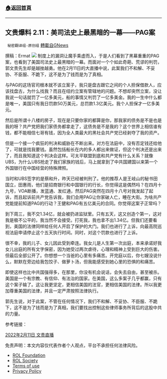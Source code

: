###  [:house:返回首頁](https://github.com/ourhimalayas/txt)
---


## 文贵爆料 2.11：美司法史上最黑暗的一幕——PAG案
` 秘密翻译组-原创组` [轉載自GNews](https://gnews.org/zh-hans/1991336/)

撰稿：Ermat
![](https://assets.gnews.org/wp-content/uploads/2022/02/WhatsApp-Image-2022-02-11-at-9.30.44-PM.jpeg)
制度上的漏洞让魔手乘虚而入，于是人们看到了黑幕重重的PAG案，也看到了美国司法史上最黑暗的一幕。而面对一个个如此奇葩、荒谬的判罚，郭文贵先生却是越挫越勇。他在2月11日的大直播中说，此案我们不和解、不妥协、不臣服、不跪下，这不是为了钱而是为了真相。

与PAG的这场官司根本就不该立案子，我只是盘古跟它之间的个人担保借款人，应该找盘古，为什么找我？而且在纽约立案有管辖地的问题。不想却突然立案，没让我说一句话就罚了一亿多美元，船的事情又判罚了一亿多美金。我的一生中什么都是唯一，美国只有我日罚款50万美元，总罚款1.3亿美元。我个人担保才一亿多美元。

然后是所谓十八楼的房子，现在是只要你家的都算是你，那我家的债务是不是也是我的呀？共产党把我们家债务都拿走了，这债务是不是我的？这个世界上相信谁有钱，都不能相信七哥有钱，因为全人类最大的黑社会共产党已经剥夺了我的资产。

但是一个接一个疯狂的判决和威胁在不断出来。对方在法庭中，没有否定钱还给他了，可就是找我要钱。虽然包括船长在内的多人都出来做证，但这个判决还是出来了，而且我知道这个判决会这样。可太平联盟到底和共产党有什么关系？就像UBS，为什么UBS抢走了我们家族的钱后，马上就拿到了中共国建国以来第一个外国银行在中国经营的特殊牌照。

当时和UBS签字的是蔡和升，昨天已经被判刑了。他的推荐人是王岐山的秘书田国立，田惠雨，他们是招商银行和中国银行的行长，你觉得这是偶然吗？在四月十九号，VOA断播，发蓝通、发红通，然后PAG突然在四月十八号对我发起了起诉，而且起诉前共产党告诉我，我们会用PAG让你家破人亡，睡在大街。为啥共产党能提前知道PAG的行动？王健和PAG有五亿美元的合同。你觉得这案子正常吗？

到下周三，我不交1.34亿，就会被扔进监狱里。只有五天，这又创造个第一，这对我是极不公平的，我当然不会接受。打死我，我也拿不出1.34亿。但我们还要看到，美国的法律同样给任何人开启了保护的大门。我们也进行了上诉，向最高院巡视法庭申请停止这个五天执行时间。同时，对这个罚款也进行了上诉。

很不幸，我的儿子、女儿因此受到牵连。我女儿是人生第一次出庭，本来承诺好我女儿出庭的所有文字保密，因为她受过两次虐待，心理和精神上受到巨大的伤害。但最后全部公开了。你想想一个当爸的心里有多痛苦。开完庭以后，你七嫂没说什么，默默在旁边给我包饺子、做萝卜汤，但我能感受到她心里的恐惧的和痛苦。

即使这样也比中共国强得多，在那里，你没有机会说话，会失去自由，甚至被杀。美国是一个有宗教、有信仰、有法治的国家。在美国，这么多案子几乎都赢，只有这个案子输了。这让我更坚定，更相信美国的法官，更相信美国的法律。所以我更加尊重美国的法律，并且一定严肃按照法律执行。

郭先生说，对于此案，不管在任何情况下，我们不和解、不妥协、不臣服、不跪下，这不是为了钱而是为了真相，我们要找出控制这些律师事务所背后的这股中共的力量。

参考链接：

[2022年2月11日 文贵直播](https://gettr.com/streaming/ptvq9q8759)

 

免责声明：本文内容仅代表作者个人观点，平台不承担任何法律风险。

- [ROL Foundation](https://rolfoundation.org/)
- [ROL Society](https://rolsociety.org/)
- [Terms of use](https://gnews.org/terms-of-use-3/)
- [Privacy Policy](https://gnews.org/privacy-policy/)
